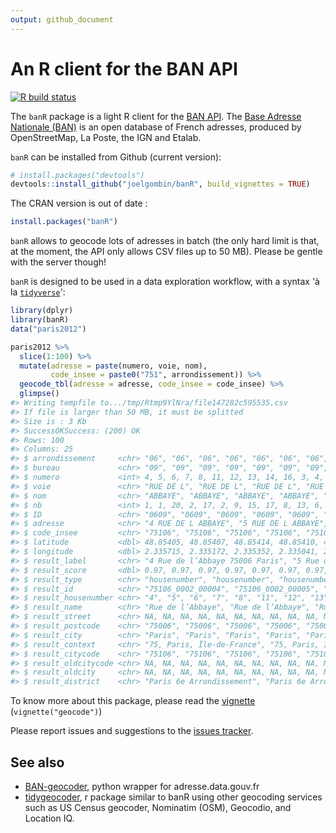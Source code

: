 ```yaml
---
output: github_document
---
```


<!-- README.md is generated from README.Rmd. Please edit that file -->



# An R client for the BAN API

<!-- badges: start -->
[![R build status](https://github.com/joelgombin/banR/workflows/R-CMD-check/badge.svg)](https://github.com/joelgombin/banR/actions)
<!-- badges: end -->
  
The `banR` package is a light R client for the [BAN API](https://geo.api.gouv.fr/adresse). The [Base Adresse Nationale (BAN)](https://adresse.data.gouv.fr/) is an open database of French adresses, produced by OpenStreetMap, La Poste, the IGN and Etalab. 

`banR` can be installed from Github (current version):


```r
# install.packages("devtools")
devtools::install_github("joelgombin/banR", build_vignettes = TRUE)
```

The CRAN version is out of date : 


```r
install.packages("banR")
```

`banR` allows to geocode lots of adresses in batch (the only hard limit is that, at the moment, the API only allows CSV files up to 50 MB). Please be gentle with the server though!

`banR` is designed to be used in a data exploration workflow, with a syntax 'à la [`tidyverse`](http://tidyverse.org)':


```r
library(dplyr)
library(banR)
data("paris2012")

paris2012 %>%
  slice(1:100) %>%
  mutate(adresse = paste(numero, voie, nom),
         code_insee = paste0("751", arrondissement)) %>% 
  geocode_tbl(adresse = adresse, code_insee = code_insee) %>%
  glimpse()
#> Writing tempfile to.../tmp/Rtmp9YlNra/file147282c595535.csv
#> If file is larger than 50 MB, it must be splitted
#> Size is : 3 Kb
#> SuccessOKSuccess: (200) OK
#> Rows: 100
#> Columns: 25
#> $ arrondissement     <chr> "06", "06", "06", "06", "06", "06", "06", "06", "06…
#> $ bureau             <chr> "09", "09", "09", "09", "09", "09", "09", "09", "09…
#> $ numero             <int> 4, 5, 6, 7, 8, 11, 12, 13, 14, 16, 3, 4, 5, 6, 7, 8…
#> $ voie               <chr> "RUE DE L", "RUE DE L", "RUE DE L", "RUE DE L", "RU…
#> $ nom                <chr> "ABBAYE", "ABBAYE", "ABBAYE", "ABBAYE", "ABBAYE", "…
#> $ nb                 <int> 1, 1, 20, 2, 17, 2, 9, 15, 17, 8, 13, 6, 6, 3, 9, 1…
#> $ ID                 <chr> "0609", "0609", "0609", "0609", "0609", "0609", "06…
#> $ adresse            <chr> "4 RUE DE L ABBAYE", "5 RUE DE L ABBAYE", "6 RUE DE…
#> $ code_insee         <chr> "75106", "75106", "75106", "75106", "75106", "75106…
#> $ latitude           <dbl> 48.85405, 48.85407, 48.85414, 48.85410, 48.85425, 4…
#> $ longitude          <dbl> 2.335715, 2.335172, 2.335352, 2.335041, 2.334903, 2…
#> $ result_label       <chr> "4 Rue de l’Abbaye 75006 Paris", "5 Rue de l’Abbaye…
#> $ result_score       <dbl> 0.97, 0.97, 0.97, 0.97, 0.97, 0.97, 0.97, 0.97, 0.9…
#> $ result_type        <chr> "housenumber", "housenumber", "housenumber", "house…
#> $ result_id          <chr> "75106_0002_00004", "75106_0002_00005", "75106_0002…
#> $ result_housenumber <chr> "4", "5", "6", "7", "8", "11", "12", "13", "14", "1…
#> $ result_name        <chr> "Rue de l’Abbaye", "Rue de l’Abbaye", "Rue de l’Abb…
#> $ result_street      <chr> NA, NA, NA, NA, NA, NA, NA, NA, NA, NA, NA, NA, NA,…
#> $ result_postcode    <chr> "75006", "75006", "75006", "75006", "75006", "75006…
#> $ result_city        <chr> "Paris", "Paris", "Paris", "Paris", "Paris", "Paris…
#> $ result_context     <chr> "75, Paris, Île-de-France", "75, Paris, Île-de-Fran…
#> $ result_citycode    <chr> "75106", "75106", "75106", "75106", "75106", "75106…
#> $ result_oldcitycode <chr> NA, NA, NA, NA, NA, NA, NA, NA, NA, NA, NA, NA, NA,…
#> $ result_oldcity     <chr> NA, NA, NA, NA, NA, NA, NA, NA, NA, NA, NA, NA, NA,…
#> $ result_district    <chr> "Paris 6e Arrondissement", "Paris 6e Arrondissement…
```

To know more about this package, please read the [vignette](http://joelgombin.github.io/banR/articles/geocode.html) (`vignette("geocode")`)

Please report issues and suggestions to the [issues tracker](https://github.com/joelgombin/banR/issues).

## See also

* [BAN-geocoder](https://github.com/atao/BAN-Geocoder), python wrapper for adresse.data.gouv.fr
* [tidygeocoder](https://github.com/jessecambon/tidygeocoder), r package similar to banR using other geocoding services such as US Census geocoder, Nominatim (OSM), Geocodio, and Location IQ. 
